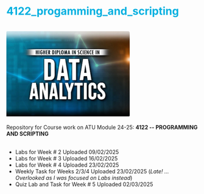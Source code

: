 # <font color = "sky blue">4122_progamming_and_scripting</font>
</br>![Data Analytics](https://github.com/ngn73/4122_progamming_and_scripting/blob/main/resources/data_analytics.png?raw=true)</br></br>
Repository for Course work on ATU Module 24-25: **4122 -- PROGRAMMING AND SCRIPTING**</br>
</br>
- Labs for Week # 2 Uploaded 09/02/2025</br>
- Labs for Week # 3 Uploaded 16/02/2025</br>
- Labs for Week # 4 Uploaded 23/02/2025 </br>
- Weekly Task for Weeks 2/3/4 Uploaded 23/02/2025 (_Late! ... Overlooked as I was focused on Labs instead_)</br>
- Quiz Lab and Task for Week # 5 Uploaded 02/03/2025 </br>



